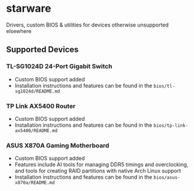 # starware
Drivers, custom BIOS &amp; utilities for devices otherwise unsupported elsewhere

## Supported Devices

### TL-SG1024D 24-Port Gigabit Switch
- Custom BIOS support added
- Installation instructions and features can be found in the `bios/tl-sg1024d/README.md`

### TP Link AX5400 Router
- Custom BIOS support added
- Installation instructions and features can be found in the `bios/tp-link-ax5400/README.md`

### ASUS X870A Gaming Motherboard
- Custom BIOS support added
- Features include AI tools for managing DDR5 timings and overclocking, and tools for creating RAID partitions with native Arch Linux support
- Installation instructions and features can be found in the `bios/asus-x870a/README.md`
